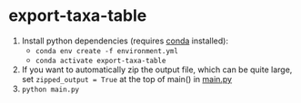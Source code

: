 # export-taxa-table

1. Install python dependencies (requires [conda](https://docs.conda.io/projects/conda/en/latest/user-guide/install/download.html)
installed):
    - `conda env create -f environment.yml`
    - `conda activate export-taxa-table`
2. If you want to automatically zip the output file, which can be quite large, set `zipped_output = True` at the top of
main() in [main.py](./main.py)
3. `python main.py`

